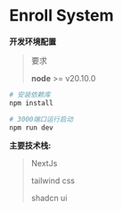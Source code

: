 # Enroll System

**开发环境配置**

> 要求
>
> **node** >= v20.10.0

```zsh
# 安装依赖库
npm install

# 3000端口运行启动
npm run dev
```

**主要技术栈:**

> NextJs
>
> tailwind css
>
> shadcn ui
